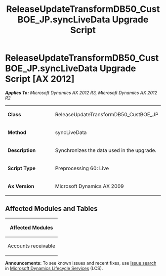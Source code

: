 ﻿---
title: ReleaseUpdateTransformDB50_CustBOE_JP.syncLiveData Upgrade Script
TOCTitle: ReleaseUpdateTransformDB50_CustBOE_JP.syncLiveData Upgrade Script
ms:assetid: 7f442a38-2f01-64e7-9f11-b5332f2e21c8
ms:mtpsurl: https://msdn.microsoft.com/en-us/library/JJ685868(v=AX.60)
ms:contentKeyID: 49709322
ms.date: 05/18/2015
mtps_version: v=AX.60
---

# ReleaseUpdateTransformDB50\_CustBOE\_JP.syncLiveData Upgrade Script [AX 2012]


_**Applies To:** Microsoft Dynamics AX 2012 R3, Microsoft Dynamics AX 2012 R2_

<table>
<colgroup>
<col style="width: 50%" />
<col style="width: 50%" />
</colgroup>
<tbody>
<tr class="odd">
<td><p><strong>Class</strong></p></td>
<td><p>ReleaseUpdateTransformDB50_CustBOE_JP</p></td>
</tr>
<tr class="even">
<td><p><strong>Method</strong></p></td>
<td><p>syncLiveData</p></td>
</tr>
<tr class="odd">
<td><p><strong>Description</strong></p></td>
<td><p>Synchronizes the data used in the upgrade.</p></td>
</tr>
<tr class="even">
<td><p><strong>Script Type</strong></p></td>
<td><p>Preprocessing 60: Live</p></td>
</tr>
<tr class="odd">
<td><p><strong>Ax Version</strong></p></td>
<td><p>Microsoft Dynamics AX 2009</p></td>
</tr>
</tbody>
</table>


## Affected Modules and Tables

<table>
<colgroup>
<col style="width: 100%" />
</colgroup>
<thead>
<tr class="header">
<th><p>Affected Modules</p></th>
</tr>
</thead>
<tbody>
<tr class="odd">
<td><p>Accounts receivable</p></td>
</tr>
</tbody>
</table>

  
**Announcements:** To see known issues and recent fixes, use [Issue search](http://go.microsoft.com/fwlink/?linkid=389258) in [Microsoft Dynamics Lifecycle Services](http://go.microsoft.com/fwlink/?linkid=306505) (LCS).

